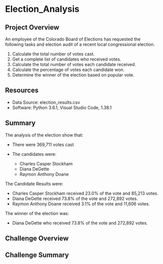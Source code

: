 # Election_Analysis

## Project Overview
An employee of the Colorado Board of Elections has requested the following tasks and election audit of a recent local congressional election.

1. Calculate the total number of votes cast.
2. Get a complete list of candidates who received votes.
3. Calculate the total number of votes each candidate received.
4. Calculate the percentage of votes each candidate won.
5. Determine the winner of the election based on popular vote.

## Resources
- Data Source: election_results.csv
- Software: Python 3.6.1, Visual Studio Code, 1.38.1

## Summary

The analysis of the election show that:
- There were 369,711 votes cast

- The candidates were:
  - Charles Casper Stockham
  - Diana DeGette
  - Raymon Anthony Doane

The Candidate Results were:
  - Charles Casper Stockham received 23.0% of the vote and 85,213 votes.
  - Diana DeGette received 73.8% of the vote and 272,892 votes.
  - Raymon Anthony Doane received 3.1% of the vote and 11,606 votes.

The winner of the election was:
  - Diana DeGette who received 73.8% of the vote and 272,892 votes.

## Challenge Overview

## Challenge Summary
